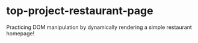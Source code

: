 # top-project-restaurant-page
Practicing DOM manipulation by dynamically rendering a simple restaurant homepage! 
